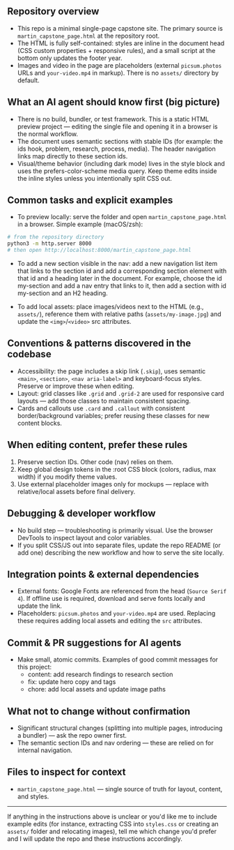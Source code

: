## Repository overview

- This repo is a minimal single-page capstone site. The primary source is `martin_capstone_page.html` at the repository root.
- The HTML is fully self-contained: styles are inline in the document head (CSS custom properties + responsive rules), and a small script at the bottom only updates the footer year.
- Images and video in the page are placeholders (external `picsum.photos` URLs and `your-video.mp4` in markup). There is no `assets/` directory by default.

## What an AI agent should know first (big picture)

- There is no build, bundler, or test framework. This is a static HTML preview project — editing the single file and opening it in a browser is the normal workflow.
 - The document uses semantic sections with stable IDs (for example: the ids hook, problem, research, process, media). The header navigation links map directly to these section ids.
 - Visual/theme behavior (including dark mode) lives in the <head> style block and uses the prefers-color-scheme media query. Keep theme edits inside the inline styles unless you intentionally split CSS out.

## Common tasks and explicit examples

- To preview locally: serve the folder and open `martin_capstone_page.html` in a browser. Simple example (macOS/zsh):

```bash
# from the repository directory
python3 -m http.server 8000
# then open http://localhost:8000/martin_capstone_page.html
```

- To add a new section visible in the nav: add a new navigation list item that links to the section id and add a corresponding section element with that id and a heading later in the document. For example, choose the id my-section and add a nav entry that links to it, then add a section with id my-section and an H2 heading.

- To add local assets: place images/videos next to the HTML (e.g., `assets/`), reference them with relative paths (`assets/my-image.jpg`) and update the `<img>`/`<video>` src attributes.

## Conventions & patterns discovered in the codebase

- Accessibility: the page includes a skip link (`.skip`), uses semantic `<main>`, `<section>`, `<nav aria-label>` and keyboard-focus styles. Preserve or improve these when editing.
- Layout: grid classes like `.grid` and `.grid-2` are used for responsive card layouts — add those classes to maintain consistent spacing.
- Cards and callouts use `.card` and `.callout` with consistent border/background variables; prefer reusing these classes for new content blocks.

## When editing content, prefer these rules

1. Preserve section IDs. Other code (nav) relies on them.
2. Keep global design tokens in the :root CSS block (colors, radius, max width) if you modify theme values.
3. Use external placeholder images only for mockups — replace with relative/local assets before final delivery.

## Debugging & developer workflow

- No build step — troubleshooting is primarily visual. Use the browser DevTools to inspect layout and color variables.
- If you split CSS/JS out into separate files, update the repo README (or add one) describing the new workflow and how to serve the site locally.

## Integration points & external dependencies

- External fonts: Google Fonts are referenced from the head (`Source Serif 4`). If offline use is required, download and serve fonts locally and update the link.
- Placeholders: `picsum.photos` and `your-video.mp4` are used. Replacing these requires adding local assets and editing the `src` attributes.

## Commit & PR suggestions for AI agents

 - Make small, atomic commits. Examples of good commit messages for this project:
   - content: add research findings to research section
   - fix: update hero copy and tags
   - chore: add local assets and update image paths

## What not to change without confirmation

- Significant structural changes (splitting into multiple pages, introducing a bundler) — ask the repo owner first.
- The semantic section IDs and nav ordering — these are relied on for internal navigation.

## Files to inspect for context

- `martin_capstone_page.html` — single source of truth for layout, content, and styles.

---
If anything in the instructions above is unclear or you'd like me to include example edits (for instance, extracting CSS into `styles.css` or creating an `assets/` folder and relocating images), tell me which change you'd prefer and I will update the repo and these instructions accordingly.
